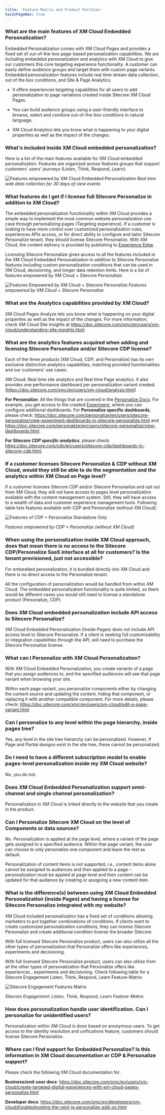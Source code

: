 ```yaml
---
title: 'Feature Matrix and Product Parities'
hasInPageNav: true
---
```


### What are the main features of XM Cloud Embedded Personalization?

Embedded Personalization comes with XM Cloud Pages and provides a fixed set of out-of-the-box page-based personalization capabilities. We are including embedded personalization and analytics with XM Cloud to give our customers this core targeting experience functionality. A customer can easily define audience groups and target them with custom page variants. Embedded personalization features include real time stream data collection, out of the box conditions, and Site & Page Analytics.

- It offers experiences targeting capabilities for all users to add personalization to page variations created inside Sitecore XM Cloud Pages.

- You can build audience groups using a user-friendly interface to browse, select and combine out-of-the-box conditions in natural language.

- XM Cloud Analytics lets you know what is happening to your digital properties as well as the impact of the changes.

### What's included inside XM Cloud embedded personalization?

Here is a list of the main features available for XM Cloud embedded personalization. Features are organized across features groups that support customers’ users' journeys (Listen, Think, Respond, Learn):

![Features empowered by XM Cloud Embedded Personalization](https://sitecorecontenthub.stylelabs.cloud/api/public/content/01ee3823736e4b56be66087776033e69?v=ee04d7e2)
_Real time web data collection for 30 days of view events_

### What features do I get if I license full Sitecore Personalize in addition to XM Cloud?

The embedded personalization functionality within XM Cloud provides a simple way to implement the most common website personalization use case through personalizing pages (Targeting experience). If a customer is looking to have more control over customized personalization rules, experiences APIs access, or for direct ability to configure and tailor Sitecore Personalize tenant, they should license Sitecore Personalize. With XM Cloud, the content delivery is provided by publishing to [Experience Edge](https://doc.sitecore.com/xmc/en/developers/xm-cloud/sitecore-experience-edge-for-xm.html).

Licensing Sitecore Personalize gives access to all the features included in the XM Cloud Embedded Personalization in addition to Sitecore Personalize features including custom personalization conditions that can be used in XM Cloud, decisioning, and longer data retention limits. Here is a list of features empowered by XM Cloud + Sitecore Personalize:

![Features Empowered by XM Cloud + Sitecore Personalize](https://sitecorecontenthub.stylelabs.cloud/api/public/content/57b4c274a0f343ad909deaa6c5739b3e?v=8d4e7932)
_Features empowered by XM Cloud + Sitecore Personalize_

### What are the Analytics capabilities provided by XM Cloud?

XM Cloud Pages Analyze lets you know what is happening on your digital properties as well as the impact of the changes. For more information, check XM Cloud Site insights at https://doc.sitecore.com/xmc/en/users/xm-cloud/understanding-site-insights.html.

### What are the analytics features acquired when adding and licensing Sitecore Personalize and/or Sitecore CDP license?

Each of the three products (XM Cloud, CDP, and Personalize) has its own exclusive distinctive analytics capabilities, matching provided functionalities and our customers’ use cases.

XM Cloud: Real time site analytics and Real time Page analytics. It also provides one performance dashboard per personalization variant created. (https://doc.sitecore.com/xmc/en/users/xm-cloud/analyze.html)

**For Personalize**: All the things that are covered in the [Personalize Docs](https://doc.sitecore.com/personalize/en/users/sitecore-personalize/view-performance-analytics-in-sitecore-personalize.html). For example, you get access to the created [Experiment](https://doc.sitecore.com/personalize/en/users/sitecore-personalize/view-operational-data-for-an-experiment-in-sitecore-personalize.html), where you can configure additional dashboards. For **Personalize specific dashboards**, please check: https://doc.sitecore.com/personalize/en/users/sitecore-personalize/view-experiment-dashboards-in-sitecore-personalize.html and https://doc.sitecore.com/personalize/en/users/sitecore-personalize/view-dashboards.html.

**For Sitecore** **_CDP specific analytics_**, please check: https://doc.sitecore.com/cdp/en/users/sitecore-cdp/dashboards-in-sitecore-cdp.html.

### If a customer licenses Sitecore Personalize & CDP without XM Cloud, would they still be able to do the segmentation and the analytics within XM Cloud on Page level?

If a customer licenses Sitecore CDP and/or Sitecore Personalize and opt out from XM Cloud, they will not have access to pages level personalization available with the content management system. Still, they will have access to a wealth of data and customer experience management tools. Following table lists features available with
CDP and Personalize (without XM Cloud):

![Features of CDP + Personalize Standalone Only](https://sitecorecontenthub.stylelabs.cloud/api/public/content/987b90a1211f4e1c946b9ccfca0ba8a7?v=abbd56e9)

_Features empowered by CDP + Personalize (without XM Cloud)_

### When using the personalization inside XM Cloud approach, does that mean there is no access to the Sitecore CDP/Personalize SaaS interface at all for customers? Is the tenant provisioned, just not accessible?

For embedded personalization, it is bundled directly into XM Cloud and there is no direct access to the Personalize tenant.

All the configuration of personalization would be handled from within XM Cloud. The embedded personalization functionality is quite limited, so there would be different cases you would still need to license a standalone product (Personalize, CDP).

### Does XM Cloud embedded personalization include API access to Sitecore Personalize?

XM Cloud Embedded Personalization (Inside Pages) does not include API access level to Sitecore Personalize. If a client is seeking full customizability or integration capabilities through the API, will need to purchase the Sitecore Personalize license.

### What can I Personalize with XM Cloud Personalization?

With XM Cloud Embedded Personalization, you create variants of a page that you assign audiences to, and the specified audiences will see that page variant when browsing your site.

Within each page variant, you personalize components either by changing the content source and updating the content, hiding that component, or replacing it with another compatible component. For more details, please
check: https://doc.sitecore.com/xmc/en/users/xm-cloud/edit-a-page-variant.html.

### Can I personalize to any level within the page hierarchy, inside pages tree?

Yes, any level in the site tree hierarchy can be personalized. However, if Page and Partial designs exist in the site tree, these cannot be personalized.

### Do I need to have a different subscription model to enable pages-level personalization inside my XM Cloud website?

No, you do not.

### Does XM Cloud Embedded Personalization support omni-channel and single channel personalization?

Personalization in XM Cloud is linked directly to the website that you create in the product.

### Can I Personalize Sitecore XM Cloud on the level of Components or data sources?

No. Personalization is applied at the page level, where a variant of the page gets assigned to a specified audience. Within that page variant, the user can choose to only personalize one component and leave the rest as default.

Personalization of content items is not supported, i.e., content items alone cannot be assigned to audiences and then applied to a page – personalization must be applied at page level and then content can be updated for that audience by creating or assigning a new content item.

### What is the difference(s) between using XM Cloud Embedded Personalization (inside Pages) and having a license for Sitecore Personalize integrated with my website?

XM Cloud included personalization has a fixed set of conditions allowing marketers to put together combinations of conditions. If clients want to create customized personalization conditions, they can license Sitecore Personalize and create additional condition license the broader Sitecore.

With full licensed Sitecore Personalize product, users can also utilize all the other types of personalization that Personalize offers like experiences, experiments and decisioning.

With full licensed Sitecore Personalize product, users can also utilize from all the other types of personalization that Personalize offers like experiences , experiments and decisioning. Check following table for a Sitecore Engagement Listen, Think, Respond, Learn Feature-Matrix:

![Sitecore Engagement Features Matrix](https://sitecorecontenthub.stylelabs.cloud/api/public/content/4784622810e14b3683e4baa633dc4960?v=c454a1a0)

_Sitecore Engagement: Listen, Think, Respond, Learn Feature-Matrix_

### How does personalization handle user identification. Can I personalize for unidentified users?

Personalization within XM Cloud is done based on anonymous users. To get access to the identity resolution and unifications feature, customers should license Sitecore Personalize.

### Where can I find support for Embedded Personalize? Is this information in XM Cloud documentation or CDP & Personalize support?

Please check the following XM Cloud documentation for:

**Business/end-user docs**: https://doc.sitecore.com/xmc/en/users/xm-cloud/create-targeted-digital-experiences-with-xm-cloud-pages-personalize.html

**Developer docs**: https://doc.sitecore.com/xmc/en/developers/xm-cloud/troubleshooting-the-next-js-personalize-add-on.html
